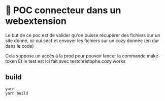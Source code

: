 # 🚀 POC connecteur dans un webextension

Le but de ce poc est de valider qu'on puisse récupérer des fichiers sur un site donné, ici oui.sncf
et envoyer les fichiers sur un cozy donnée (en dur dans le code)

Cela suppose un accès à la prod pour pouvoir lancer la commande make-token
Et le test est ici fait avec testchristophe.cozy.works

## build

```
yarn
yarn build
```
